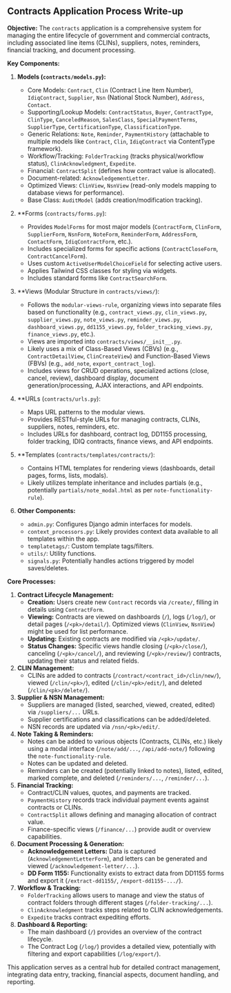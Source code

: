 ## Contracts Application Process Write-up

**Objective:** The `contracts` application is a comprehensive system for managing the entire lifecycle of government and commercial contracts, including associated line items (CLINs), suppliers, notes, reminders, financial tracking, and document processing.

**Key Components:**

1.  **Models (`contracts/models.py`):**
    *   Core Models: `Contract`, `Clin` (Contract Line Item Number), `IdiqContract`, `Supplier`, `Nsn` (National Stock Number), `Address`, `Contact`.
    *   Supporting/Lookup Models: `ContractStatus`, `Buyer`, `ContractType`, `ClinType`, `CanceledReason`, `SalesClass`, `SpecialPaymentTerms`, `SupplierType`, `CertificationType`, `ClassificationType`.
    *   Generic Relations: `Note`, `Reminder`, `PaymentHistory` (attachable to multiple models like `Contract`, `Clin`, `IdiqContract` via ContentType framework).
    *   Workflow/Tracking: `FolderTracking` (tracks physical/workflow status), `ClinAcknowledgment`, `Expedite`.
    *   Financial: `ContractSplit` (defines how contract value is allocated).
    *   Document-related: `AcknowledgementLetter`.
    *   Optimized Views: `ClinView`, `NsnView` (read-only models mapping to database views for performance).
    *   Base Class: `AuditModel` (adds creation/modification tracking).

2.  **Forms (`contracts/forms.py`):
    *   Provides `ModelForms` for most major models (`ContractForm`, `ClinForm`, `SupplierForm`, `NsnForm`, `NoteForm`, `ReminderForm`, `AddressForm`, `ContactForm`, `IdiqContractForm`, etc.).
    *   Includes specialized forms for specific actions (`ContractCloseForm`, `ContractCancelForm`).
    *   Uses custom `ActiveUserModelChoiceField` for selecting active users.
    *   Applies Tailwind CSS classes for styling via widgets.
    *   Includes standard forms like `ContractSearchForm`.

3.  **Views (Modular Structure in `contracts/views/`):
    *   Follows the `modular-views-rule`, organizing views into separate files based on functionality (e.g., `contract_views.py`, `clin_views.py`, `supplier_views.py`, `note_views.py`, `reminder_views.py`, `dashboard_views.py`, `dd1155_views.py`, `folder_tracking_views.py`, `finance_views.py`, etc.).
    *   Views are imported into `contracts/views/__init__.py`.
    *   Likely uses a mix of Class-Based Views (CBVs) (e.g., `ContractDetailView`, `ClinCreateView`) and Function-Based Views (FBVs) (e.g., `add_note`, `export_contract_log`).
    *   Includes views for CRUD operations, specialized actions (close, cancel, review), dashboard display, document generation/processing, AJAX interactions, and API endpoints.

4.  **URLs (`contracts/urls.py`):
    *   Maps URL patterns to the modular views.
    *   Provides RESTful-style URLs for managing contracts, CLINs, suppliers, notes, reminders, etc.
    *   Includes URLs for dashboard, contract log, DD1155 processing, folder tracking, IDIQ contracts, finance views, and API endpoints.

5.  **Templates (`contracts/templates/contracts/`):
    *   Contains HTML templates for rendering views (dashboards, detail pages, forms, lists, modals).
    *   Likely utilizes template inheritance and includes partials (e.g., potentially `partials/note_modal.html` as per `note-functionality-rule`).

6.  **Other Components:**
    *   `admin.py`: Configures Django admin interfaces for models.
    *   `context_processors.py`: Likely provides context data available to all templates within the app.
    *   `templatetags/`: Custom template tags/filters.
    *   `utils/`: Utility functions.
    *   `signals.py`: Potentially handles actions triggered by model saves/deletes.

**Core Processes:**

1.  **Contract Lifecycle Management:**
    *   **Creation:** Users create new `Contract` records via `/create/`, filling in details using `ContractForm`.
    *   **Viewing:** Contracts are viewed on dashboards (`/`), logs (`/log/`), or detail pages (`/<pk>/detail/`). Optimized views (`ClinView`, `NsnView`) might be used for list performance.
    *   **Updating:** Existing contracts are modified via `/<pk>/update/`.
    *   **Status Changes:** Specific views handle closing (`/<pk>/close/`), canceling (`/<pk>/cancel/`), and reviewing (`/<pk>/review/`) contracts, updating their status and related fields.
2.  **CLIN Management:**
    *   CLINs are added to contracts (`/contract/<contract_id>/clin/new/`), viewed (`/clin/<pk>/`), edited (`/clin/<pk>/edit/`), and deleted (`/clin/<pk>/delete/`).
3.  **Supplier & NSN Management:**
    *   Suppliers are managed (listed, searched, viewed, created, edited) via `/suppliers/...` URLs.
    *   Supplier certifications and classifications can be added/deleted.
    *   NSN records are updated via `/nsn/<pk>/edit/`.
4.  **Note Taking & Reminders:**
    *   Notes can be added to various objects (Contracts, CLINs, etc.) likely using a modal interface (`/note/add/...`, `/api/add-note/`) following the `note-functionality-rule`.
    *   Notes can be updated and deleted.
    *   Reminders can be created (potentially linked to notes), listed, edited, marked complete, and deleted (`/reminders/...`, `/reminder/...`).
5.  **Financial Tracking:**
    *   Contract/CLIN values, quotes, and payments are tracked.
    *   `PaymentHistory` records track individual payment events against contracts or CLINs.
    *   `ContractSplit` allows defining and managing allocation of contract value.
    *   Finance-specific views (`/finance/...`) provide audit or overview capabilities.
6.  **Document Processing & Generation:**
    *   **Acknowledgement Letters:** Data is captured (`AcknowledgementLetterForm`), and letters can be generated and viewed (`/acknowledgement-letter/...`).
    *   **DD Form 1155:** Functionality exists to extract data from DD1155 forms and export it (`/extract-dd1155/`, `/export-dd1155-.../`).
7.  **Workflow & Tracking:**
    *   `FolderTracking` allows users to manage and view the status of contract folders through different stages (`/folder-tracking/...`).
    *   `ClinAcknowledgment` tracks steps related to CLIN acknowledgements.
    *   `Expedite` tracks contract expediting efforts.
8.  **Dashboard & Reporting:**
    *   The main dashboard (`/`) provides an overview of the contract lifecycle.
    *   The Contract Log (`/log/`) provides a detailed view, potentially with filtering and export capabilities (`/log/export/`).

This application serves as a central hub for detailed contract management, integrating data entry, tracking, financial aspects, document handling, and reporting. 
